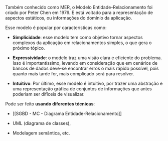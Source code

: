 Também conhecido como MER, o Modelo Entidade-Relacionamento foi criado por Peter Chen em 1976. E está voltado para a representação de aspectos estáticos, ou informações do domínio da aplicação.

Esse modelo é popular por características como:

- **Simplicidade**:  esse modelo tem como objetivo tornar aspectos complexos da aplicação em relacionamentos simples, o que gera o próximo tópico.

- **Expressividade**: o modelo traz uma visão clara e eficiente do problema. Isso é importantíssimo, levando em consideração que em cenários de bancos de dados deve-se encontrar erros o mais rápido possível, pois quanto mais tarde for, mais complicado será para resolver.

- **Intuitivo**: Por último, esse modelo é intuitivo, por trazer uma abstração e uma representação gráfica de conjuntos de informações que antes poderiam ser difíceis de visualizar.

Pode ser feito **usando diferentes técnicas**:

- [[SGBD - MC - Diagrama Entidade-Relacionamento]]
    
- UML (diagrama de classes),
    
- Modelagem semântica, etc.